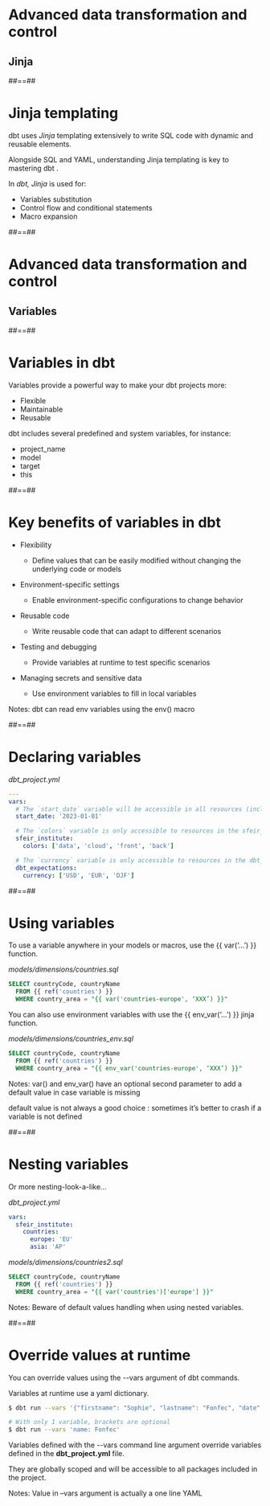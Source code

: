 <!-- .slide: class="transition"-->

# Advanced data transformation and control

## Jinja

##==##

# Jinja templating

dbt uses _Jinja_ templating extensively to write SQL code with dynamic and reusable elements.

Alongside SQL and YAML, understanding Jinja templating is key to mastering dbt .

In _dbt, Jinja_ is used for:

- Variables substitution
- Control flow and conditional statements
- Macro expansion

##==##

<!-- .slide: class="transition"-->

# Advanced data transformation and control

## Variables

##==##

# Variables in dbt

Variables provide a powerful way to make your dbt projects more:

- Flexible
- Maintainable
- Reusable

dbt includes several predefined and system variables, for instance:

- project_name
- model
- target
- this

##==##

<!-- .slide:-->

# Key benefits of variables in dbt

- Flexibility

  - Define values that can be easily modified without changing the underlying code or models

- Environment-specific settings

  - Enable environment-specific configurations to change behavior

- Reusable code

  - Write reusable code that can adapt to different scenarios

- Testing and debugging

  - Provide variables at runtime to test specific scenarios

- Managing secrets and sensitive data
  - Use environment variables to fill in local variables

Notes:
dbt can read env variables using the env() macro

##==##

<!-- .slide: class="with-code"-->

# Declaring variables

_dbt_project.yml_

```yaml
---
vars:
  # The `start_date` variable will be accessible in all resources (including packages)
  start_date: '2023-01-01'

  # The `colors` variable is only accessible to resources in the sfeir_institute project
  sfeir_institute:
    colors: ['data', 'cloud', 'front', 'back']

  # The `currency` variable is only accessible to resources in the dbt_expectations package
  dbt_expectations:
    currency: ['USD', 'EUR', 'DJF']
```

##==##

<!-- .slide: class="with-code"-->

# Using variables

To use a variable anywhere in your models or macros, use the {{ var(‘...’) }} function.

_models/dimensions/countries.sql_

```sql
SELECT countryCode, countryName
  FROM {{ ref('countries') }}
  WHERE country_area = "{{ var('countries-europe', ‘XXX’) }}"
```

You can also use environment variables with use the {{ env_var(‘...’) }} jinja function.

_models/dimensions/countries_env.sql_

```sql
SELECT countryCode, countryName
  FROM {{ ref('countries') }}
  WHERE country_area = "{{ env_var('countries-europe', ‘XXX’) }}"
```

Notes:
var() and env_var() have an optional second parameter to add a default value in case variable is missing

default value is not always a good choice : sometimes it’s better to crash if a variable is not defined

##==##

<!-- .slide: class="with-code"-->

# Nesting variables

Or more nesting-look-a-like…

_dbt_project.yml_

```yaml
vars:
  sfeir_institute:
    countries:
      europe: 'EU'
      asia: 'AP'
```

_models/dimensions/countries2.sql_

```sql
SELECT countryCode, countryName
  FROM {{ ref('countries') }}
  WHERE country_area = "{{ var('countries')['europe'] }}"
```

Notes:
Beware of default values handling when using nested variables.

##==##

<!-- .slide: class="with-code"-->

# Override values at runtime

You can override values using the --vars argument of dbt commands.

Variables at runtime use a yaml dictionary.

```bash
$ dbt run --vars '{"firstname": "Sophie", "lastname": "Fonfec", "date": 20180101}'

# With only 1 variable, brackets are optional
$ dbt run --vars 'name: Fonfec'
```

Variables defined with the --vars command line argument override variables defined in the **dbt_project.yml** file.

They are globally scoped and will be accessible to all packages included in the project.

Notes:
Value in –vars argument is actually a one line YAML
